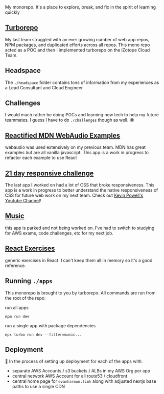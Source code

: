 My monorepo. It's a place to explore, break, and fix in the spirit of learning quickly

## [Turborepo](https://turborepo.org/)

My last team struggled with an ever growing number of web app repos, NPM packages, and duplicated
efforts across all repos. This mono repo acted as a POC and then I implemented turborepo
on the iZotope Cloud Team.

## Headspace

The `./headspace` folder contains tons of information from my experiences as a Lead Consultant and Cloud Engineer

## Challenges

I would much rather be doing POCs and learning new tech to help my future teammates.
I guess I have to do `./challenges` though as well. :stuck_out_tongue_closed_eyes:

## [Reactified MDN WebAudio Examples](./apps/mdn-webaudio-examples/)

webaudio was used extensively on my previous team. MDN has great examples but are all
vanilla javascript. This app is a work in progress to refactor each example to use React

## [21 day responsive challenge](./apps/21-day-challenge-responsive-layouts/)

The last app I worked on had a lot of CSS that broke responsiveness. This app is a work in progress
to better understand the native responsiveness of CSS for future web work on my next team.
Check out [Kevin Powell's Youtube Channel](https://www.youtube.com/kevinpowell)!

## [Music](./apps/music)

this app is parked and not being worked on. I've had to switch to studying for AWS exams,
code challenges, etc for my next job.

## [React Exercises](./apps/react-exercises/)

generic exercises in React. I can't keep them all in memory so it's a good reference.

## Running `./apps`

This monorepo is brought to you by turborepo. All commands are run from the root of the repo:

run all apps

```console
npm run dev
```

run a single app with package dependencies

```console
npx turbo run dev --filter=music...
```

## Deployment

:construction: In the process of setting up deployment for each of the apps with:

- separate AWS Accounts / s3 buckets / ALBs in my AWS Org per app
- central network AWS Account for all route53 / cloudfront
- central home page for `evanharmon.link` along with adjusted nextjs base paths to use a single CDN
